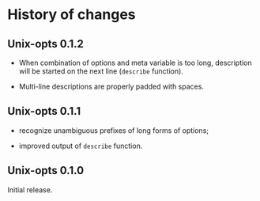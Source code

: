 # History of changes

## Unix-opts 0.1.2

* When combination of options and meta variable is too long, description
  will be started on the next line (`describe` function).

* Multi-line descriptions are properly padded with spaces.

## Unix-opts 0.1.1

* recognize unambiguous prefixes of long forms of options;

* improved output of `describe` function.

## Unix-opts 0.1.0

Initial release.
